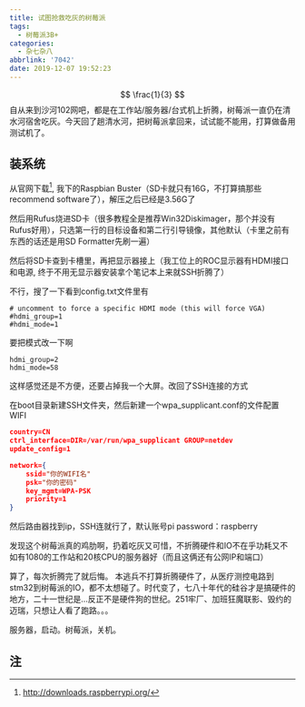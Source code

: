 ```yaml
---
title: 试图抢救吃灰的树莓派
tags:
  - 树莓派3B+
categories:
  - 杂七杂八
abbrlink: '7042'
date: 2019-12-07 19:52:23
---
```


$$
\frac{1}{3}
$$
自从来到沙河102网吧，都是在工作站/服务器/台式机上折腾，树莓派一直仍在清水河宿舍吃灰。今天回了趟清水河，把树莓派拿回来，试试能不能用，打算做备用测试机了。
<!-- more -->
## 装系统

从官网下载[^1], 我下的Raspbian Buster（SD卡就只有16G，不打算搞那些recommend software了），解压之后已经是3.56G了

然后用Rufus烧进SD卡（很多教程全是推荐Win32Diskimager，那个并没有Rufus好用），只选第一行的目标设备和第二行引导镜像，其他默认（卡里之前有东西的话还是用SD Formatter先刷一遍）

然后将SD卡查到卡槽里，再把显示器接上（我工位上的ROC显示器有HDMI接口和电源, 终于不用无显示器安装拿个笔记本上来就SSH折腾了）

不行，搜了一下看到config.txt文件里有

```
# uncomment to force a specific HDMI mode (this will force VGA)
#hdmi_group=1
#hdmi_mode=1
```

要把模式改一下啊

```
hdmi_group=2
hdmi_mode=58
```

这样感觉还是不方便，还要占掉我一个大屏。改回了SSH连接的方式

在boot目录新建SSH文件夹，然后新建一个wpa_supplicant.conf的文件配置WIFI

```json
country=CN
ctrl_interface=DIR=/var/run/wpa_supplicant GROUP=netdev
update_config=1

network={
    ssid="你的WIFI名"
    psk="你的密码"
    key_mgmt=WPA-PSK
    priority=1
}
```

然后路由器找到ip，SSH连就行了，默认账号pi password：raspberry

发现这个树莓派真的鸡肋啊，扔着吃灰又可惜，不折腾硬件和IO不在乎功耗又不如有1080的工作站和20核CPU的服务器好（而且这俩还有公网IP和端口）

算了，每次折腾完了就后悔。
本逃兵不打算折腾硬件了，从医疗测控电路到stm32到树莓派的IO，都不太想碰了。时代变了，七八十年代的硅谷才是搞硬件的地方，二十一世纪是...反正不是硬件狗的世纪。251牢厂、加班狂魔联影、毁约的迈瑞，只想让人看了跑路。。。

服务器，启动。树莓派，关机。

## 注

[^1]: http://downloads.raspberrypi.org/